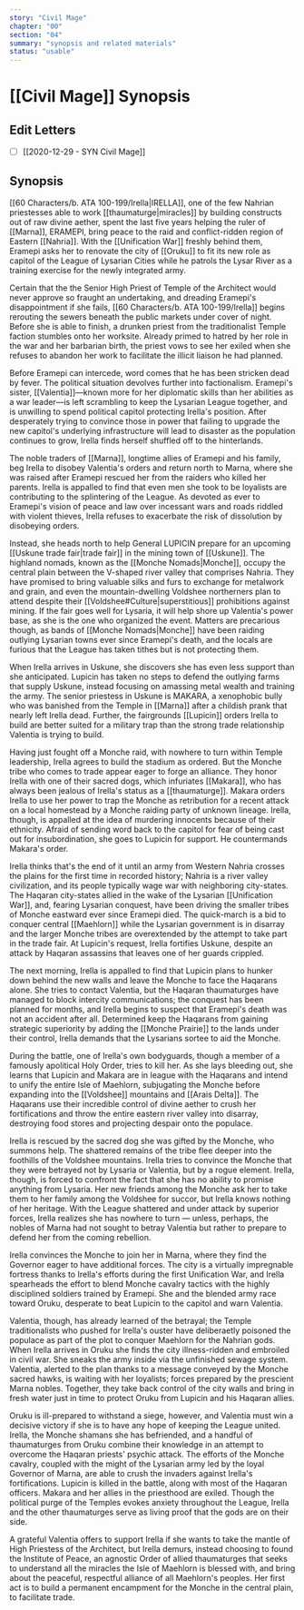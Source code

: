 ```yaml
---
story: "Civil Mage"
chapter: "00"
section: "04"
summary: "synopsis and related materials"
status: "usable"
---
```


# [[Civil Mage]] Synopsis

## Edit Letters

- [ ] [[2020-12-29 - SYN Civil Mage]]

## Synopsis 

[[60 Characters/b. ATA 100-199/Irella|IRELLA]], one of the few Nahrian priestesses able to work [[thaumaturge|miracles]] by building constructs out of raw divine aether, spent the last five years helping the ruler of [[Marna]], ERAMEPI, bring peace to the raid and conflict-ridden region of Eastern [[Nahria]]. With the [[Unification War]] freshly behind them, Eramepi asks her to renovate the city of [[Oruku]] to fit its new role as capitol of the League of Lysarian Cities while he patrols the Lysar River as a training exercise for the newly integrated army. 

Certain that the the Senior High Priest of Temple of the Architect would never approve so fraught an undertaking, and dreading Eramepi's disappointment if she fails, [[60 Characters/b. ATA 100-199/Irella]] begins rerouting the sewers beneath the public markets under cover of night. Before she is able to finish, a drunken priest from the traditionalist Temple faction stumbles onto her worksite. Already primed to hatred by her role in the war and her barbarian birth, the priest vows to see her exiled when she refuses to abandon her work to facilitate the illicit liaison he had planned. 

Before Eramepi can intercede, word comes that he has been stricken dead by fever. The political situation devolves further into factionalism. Eramepi's sister, [[Valentia]]—known more for her diplomatic skills than her abilities as a war leader—is left scrambling to keep the Lysarian League together, and is unwilling to spend political capitol protecting Irella's position. After desperately trying to convince those in power that failing to upgrade the new capitol's underlying infrastructure will lead to disaster as the population continues to grow, Irella finds herself shuffled off to the hinterlands. 

The noble traders of [[Marna]], longtime allies of Eramepi and his family, beg Irella to disobey Valentia's orders and return north to Marna, where she was raised after Eramepi rescued her from the raiders who killed her parents. Irella is appalled to find that even men she took to be loyalists are contributing to the splintering of the League. As devoted as ever to Eramepi's vision of peace and law over incessant wars and roads riddled with violent thieves, Irella refuses to exacerbate the risk of dissolution by disobeying orders. 

Instead, she heads north to help General LUPICIN prepare for an upcoming [[Uskune trade fair|trade fair]] in the mining town of [[Uskune]]. The highland nomads, known as the [[Monche Nomads|Monche]], occupy the central plain between the V-shaped river valley that comprises Nahria. They have promised to bring valuable silks and furs to exchange for metalwork and grain, and even the mountain-dwelling Voldshee northerners plan to attend despite their [[Voldshee#Culture|superstitious]] prohibitions against mining. If the fair goes well for Lysaria, it will help shore up Valentia's power base, as she is the one who organized the event. Matters are precarious though, as bands of [[Monche Nomads|Monche]] have been raiding outlying Lysarian towns ever since Eramepi's death, and the locals are furious that the League has taken tithes but is not protecting them. 

When Irella arrives in Uskune, she discovers she has even less support than she anticipated. Lupicin has taken no steps to defend the outlying farms that supply Uskune, instead focusing on amassing metal wealth and training the army.  The senior priestess in Uskune is MAKARA, a xenophobic bully who was banished from the Temple in [[Marna]] after a childish prank that nearly left Irella dead. Further, the fairgrounds [[Lupicin]] orders Irella to build are better suited for a military trap than the strong trade relationship Valentia is trying to build. 

Having just fought off a Monche raid, with nowhere to turn within Temple leadership, Irella agrees to build the stadium as ordered. But the Monche tribe who comes to trade appear eager to forge an alliance. They honor Irella with one of their sacred dogs, which infuriates [[Makara]], who has always been jealous of Irella's status as a [[thaumaturge]]. Makara orders Irella to use her power to trap the Monche as retribution for a recent attack on a local homestead by a Monche raiding party of unknown lineage. Irella, though, is appalled at the idea of murdering innocents because of their ethnicity. Afraid of sending word back to the capitol for fear of being cast out for insubordination, she goes to Lupicin for support. He countermands Makara's order. 

Irella thinks that's the end of it until an army from Western Nahria crosses the plains for the first time in recorded history; Nahria is a river valley civilization, and its people typically wage war with neighboring city-states. The Haqaran city-states allied in the wake of the Lysarian [[Unification War]], and, fearing Lysarian conquest, have been driving the smaller tribes of Monche eastward ever since Eramepi died. The quick-march is a bid to conquer central [[Maehlorn]] while the Lysarian government is in disarray and the larger Monche tribes are overextended by the attempt to take part in the trade fair. At Lupicin's request, Irella fortifies Uskune, despite an attack by Haqaran assassins that leaves one of her guards crippled. 

The next morning, Irella is appalled to find that Lupicin plans to hunker down behind the new walls and leave the Monche to face the Haqarans alone. She tries to contact Valentia, but the Haqaran thaumaturges have managed to block intercity communications; the conquest has been planned for months, and Irella begins to suspect that Eramepi's death was not an accident after all. Determined keep the Haqarans from gaining strategic superiority by adding the [[Monche Prairie]] to the lands under their control, Irella demands that the Lysarians sortee to aid the Monche. 

During the battle, one of Irella's own bodyguards, though a member of a famously apolitical Holy Order, tries to kill her.  As she lays bleeding out, she learns that Lupicin and Makara are in league with the Haqarans and intend to unify the entire Isle of Maehlorn, subjugating the Monche before expanding into the [[Voldshee]] mountains and [[Arais Delta]]. The Haqarans use their incredible control of divine aether to crush her fortifications and throw the entire eastern river valley into disarray, destroying food stores and projecting despair onto the populace. 

Irella is rescued by the sacred dog she was gifted by the Monche, who summons help. The shattered remains of the tribe flee deeper into the foothills of the Voldshee mountains. Irella tries to convince the Monche that they were betrayed not by Lysaria or Valentia, but by a rogue element. Irella, though, is forced to confront the fact that she has no ability to promise anything from Lysaria. Her new friends among the Monche ask her to take them to her family among the Voldshee for succor, but Irella knows nothing of her heritage. With the League shattered and under attack by superior forces, Irella realizes she has nowhere to turn — unless, perhaps, the nobles of Marna had not sought to betray Valentia but rather to prepare to defend her from the coming rebellion. 

Irella convinces the Monche to join her in Marna, where they find the Governor eager to have additional forces. The city is a virtually impregnable fortress thanks to Irella's efforts during the first Unification War, and Irella spearheads the effort to blend Monche cavalry tactics with the highly disciplined soldiers trained by Eramepi. She and the blended army race toward Oruku, desperate to beat Lupicin to the capitol and warn Valentia.

Valentia, though, has already learned of the betrayal; the Temple traditionalists who pushed for Irella's ouster have deliberaetly poisoned the populace as part of the plot to conquer Maehlorn for the Nahrian gods. When Irella arrives in Oruku she finds the city illness-ridden and embroiled in civil war. She sneaks the army inside via the unfinished sewage system. Valentia, alerted to the plan thanks to a message conveyed by the Monche sacred hawks, is waiting with her loyalists; forces prepared by the prescient Marna nobles. Together, they take back control of the city walls and bring in fresh water just in time to protect Oruku from Lupicin and his Haqaran allies. 

Oruku is ill-prepared to withstand a siege, however, and Valentia must win a decisive victory if she is to have any hope of keeping the League united. Irella,  the Monche shamans she has befriended, and a handful of thaumaturges from Oruku combine their knowledge in an attempt to overcome the Haqaran priests' psychic attack. The efforts of the Monche cavalry, coupled with the might of the Lysarian army led by the loyal Governor of Marna, are able to crush the invaders against Irella's fortifications. Lupicin is killed in the battle, along with most of the Haqaran officers. Makara and her allies in the priesthood are exiled. Though the political purge of the Temples evokes anxiety throughout the League, Irella and the other thaumaturges serve as living proof that the gods are on their side. 

A grateful Valentia offers to support Irella if she wants to take the mantle of High Priestess of the Architect, but Irella demurs, instead choosing to found the Institute of Peace, an agnostic Order of allied thaumaturges that seeks to understand all the miracles the Isle of Maehlorn is blessed with, and bring about the peaceful, respectful alliance of all Maehlorn's peoples. Her first act is to build a permanent encampment for the Monche in the central plain, to facilitate trade. 
